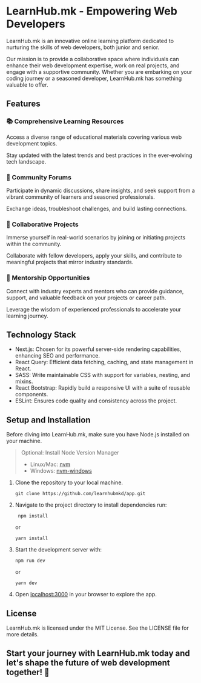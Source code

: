 # LearnHub.mk - Empowering Web Developers

LearnHub.mk is an innovative online learning platform dedicated to nurturing the skills of web developers, both junior and senior.

Our mission is to provide a collaborative space where individuals can enhance their web development expertise, work on real projects, and engage with a supportive community. Whether you are embarking on your coding journey or a seasoned developer, LearnHub.mk has something valuable to offer.

## Features

### 📚 Comprehensive Learning Resources

Access a diverse range of educational materials covering various web development topics.

Stay updated with the latest trends and best practices in the ever-evolving tech landscape.

### 💬 Community Forums

Participate in dynamic discussions, share insights, and seek support from a vibrant community of learners and seasoned professionals.

Exchange ideas, troubleshoot challenges, and build lasting connections.

### 🤝 Collaborative Projects

Immerse yourself in real-world scenarios by joining or initiating projects within the community.

Collaborate with fellow developers, apply your skills, and contribute to meaningful projects that mirror industry standards.

### 👥 Mentorship Opportunities

Connect with industry experts and mentors who can provide guidance, support, and valuable feedback on your projects or career path.

Leverage the wisdom of experienced professionals to accelerate your learning journey.

## Technology Stack

- Next.js: Chosen for its powerful server-side rendering capabilities, enhancing SEO and performance.
- React Query: Efficient data fetching, caching, and state management in React.
- SASS: Write maintainable CSS with support for variables, nesting, and mixins.
- React Bootstrap: Rapidly build a responsive UI with a suite of reusable components.
- ESLint: Ensures code quality and consistency across the project.

## Setup and Installation

Before diving into LearnHub.mk, make sure you have Node.js installed on your machine.

> Optional: Install Node Version Manager
>
> - Linux/Mac: [nvm](https://github.com/nvm-sh/nvm?tab=readme-ov-file#install--update-script)
> - Windows: [nvm-windows](https://github.com/coreybutler/nvm-windows#install-nvm-windows)

1.  Clone the repository to your local machine.

        git clone https://github.com/learnhubmkd/app.git

2.  Navigate to the project directory to install dependencies run:

         npm install

    or

        yarn install

3.  Start the development server with:

        npm run dev

    or

        yarn dev

4.  Open [localhost:3000](http://localhost:3000) in your browser to explore the app.

## License

LearnHub.mk is licensed under the MIT License. See the LICENSE file for more details.

## Start your journey with LearnHub.mk today and let's shape the future of web development together! 🚀
